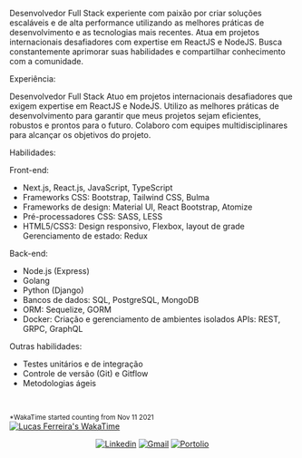 Desenvolvedor Full Stack experiente com paixão por criar soluções escaláveis ​​e de alta performance utilizando as melhores práticas de desenvolvimento e as tecnologias mais recentes. Atua em projetos internacionais desafiadores com expertise em ReactJS e NodeJS. Busca constantemente aprimorar suas habilidades e compartilhar conhecimento com a comunidade.

Experiência:

Desenvolvedor Full Stack
Atuo em projetos internacionais desafiadores que exigem expertise em ReactJS e NodeJS.
Utilizo as melhores práticas de desenvolvimento para garantir que meus projetos sejam eficientes, robustos e prontos para o futuro.
Colaboro com equipes multidisciplinares para alcançar os objetivos do projeto.

Habilidades:

Front-end:
- Next.js, React.js, JavaScript, TypeScript
- Frameworks CSS: Bootstrap, Tailwind CSS, Bulma
- Frameworks de design: Material UI, React Bootstrap, Atomize
- Pré-processadores CSS: SASS, LESS
- HTML5/CSS3: Design responsivo, Flexbox, layout de grade
Gerenciamento de estado: Redux

Back-end:
- Node.js (Express)
- Golang
- Python (Django)
- Bancos de dados: SQL, PostgreSQL, MongoDB
- ORM: Sequelize, GORM
- Docker: Criação e gerenciamento de ambientes isolados
APIs: REST, GRPC, GraphQL

Outras habilidades:
- Testes unitários e de integração
- Controle de versão (Git) e Gitflow
- Metodologias ágeis
<br>

<sup>*WakaTime started counting from Nov 11 2021</sup>
<br>
  <a href="https://wakatime.com/@aee21ad7-c3b0-4275-bbf9-9a934c5de781">
    <img src="https://wakatime.com/badge/user/aee21ad7-c3b0-4275-bbf9-9a934c5de781.svg" alt="Lucas Ferreira's WakaTime">
  </a>
<div align="center">
  <a href="https://www.linkedin.com/in/lucasfpnt" target="_blank" rel="external"><img src="https://img.shields.io/badge/LinkedIn-0077B5?style=for-the-badge&logo=linkedin&logoColor=white" alt="Linkedin"></a>
  <a href="mailto:lucasfpnt@gmail.com" target="_blank"><img src="https://img.shields.io/badge/Gmail-D14836?style=for-the-badge&logo=gmail&logoColor=white" alt="Gmail"></a>
  <a href="http://lucasferreira.me/Portfolio/" target="_blank"><img src="https://img.shields.io/badge/Portfolio-%23000000.svg?style=for-the-badge&logo=firefox&logoColor=#FF7139" alt="Portolio"></a> 
</div>
<br>
</div>
